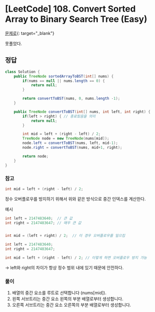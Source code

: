 # [LeetCode] 108. Convert Sorted Array to Binary Search Tree (Easy)

[문제로](https://leetcode.com/problems/convert-sorted-array-to-binary-search-tree/description/){: target="_blank"} 
 
못풀었다.
## 정답
``` java
class Solution {
    public TreeNode sortedArrayToBST(int[] nums) {
        if(nums == null || nums.length == 0) {
            return null;
        }

        return convertToBST(nums, 0, nums.length -1);
    }

    public TreeNode convertToBST(int[] nums, int left, int right) {
        if(left > right) { // 종료됬음을 의미
            return null;
        }

        int mid = left + (right - left) / 2;
        TreeNode node = new TreeNode(nums[mid]);
        node.left = convertToBST(nums, left, mid-1);
        node.right = convertToBST(nums, mid+1, right);

        return node;
    }
}
```
### 참고
``` java
int mid = left + (right - left) / 2;
```
정수 오버플로우를 방지하기 위해서 위와 같은 방식으로 중간 인덱스를 계산한다.

예시
``` java
int left = 2147483640;  // 큰 값
int right = 2147483647; // 매우 큰 값


int mid = (left + right) / 2;  // 이 경우 오버플로우를 일으킴
```
``` java
int left = 2147483640;
int right = 2147483647;

int mid = left + (right - left) / 2; // 이렇게 하면 오버플로우 방지 가능
```
-> left와 right의 차이가 항상 정수 범위 내에 있기 때문에 안전하다.
 
### 풀이
1. 배열의 중간 요소를 루트로 선택합니다 (nums[mid]).
2. 왼쪽 서브트리는 중간 요소 왼쪽의 부분 배열로부터 생성합니다.
3. 오른쪽 서브트리는 중간 요소 오른쪽의 부분 배열로부터 생성합니다.
